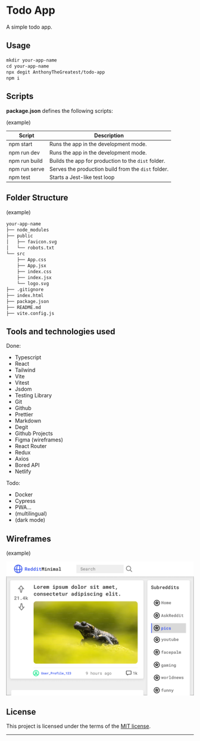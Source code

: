 # Todo App

A simple todo app.

## Usage

```
mkdir your-app-name
cd your-app-name
npx degit AnthonyTheGreatest/todo-app
npm i
```

## Scripts

**package.json** defines the following scripts:

(example)

| Script        | Description                                         |
| ------------- | --------------------------------------------------- |
| npm start     | Runs the app in the development mode.               |
| npm run dev   | Runs the app in the development mode.               |
| npm run build | Builds the app for production to the `dist` folder. |
| npm run serve | Serves the production build from the `dist` folder. |
| npm test      | Starts a Jest-like test loop                        |

## Folder Structure

(example)

```
your-app-name
├── node_modules
├── public
│   ├── favicon.svg
│   └── robots.txt
└── src
    ├── App.css
    ├── App.jsx
    ├── index.css
    ├── index.jsx
    └── logo.svg
├── .gitignore
├── index.html
├── package.json
├── README.md
├── vite.config.js
```

## Tools and technologies used

Done:

- Typescript
- React
- Tailwind
- Vite
- Vitest
- Jsdom
- Testing Library
- Git
- Github
- Prettier
- Markdown
- Degit
- Github Projects
- Figma (wireframes)
- React Router
- Redux
- Axios
- Bored API
- Netlify

Todo:

- Docker
- Cypress
- PWA...
- (multilingual)
- (dark mode)

## Wireframes

(example)

![Example Wireframe](./public/Desktop%20-%201.png)

## License

This project is licensed under the terms of the [MIT license](./LICENSE).

---